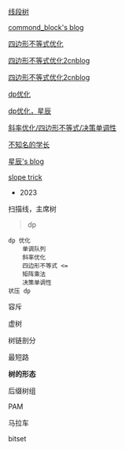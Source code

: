 [线段树](https://www.luogu.com/article/xjsrcztd)

[commond_block's blog](https://www.luogu.com/article/pcikmsis)

[四边形不等式优化](https://zhuanlan.zhihu.com/p/398419302)

[四边形不等式优化2cnblog](https://www.cnblogs.com/Pedesis/p/11148801.html)

[四边形不等式优化2cnblog](https://www.cnblogs.com/Pedesis/p/11148801.html)

[dp优化](https://www.cnblogs.com/flashhu/p/9480669.html)

[dp优化，星辰](https://www.cnblogs.com/Xing-Ling/p/11317315.html)

[斜率优化/四边形不等式/决策单调性](https://www.cnblogs.com/Xing-Ling/p/11210179.html)

[不知名的学长](https://cansult.github.io/)

[星辰's blog](https://www.cnblogs.com/Xing-Ling)

[slope trick](https://codeforces.com/blog/entry/77298)

- 2023

扫描线，主席树 

> dp 

    dp 优化
        单调队列
        斜率优化 
        四边形不等式 <=
        矩阵乘法
        决策单调性
    状压 dp

容斥 

虚树 

树链剖分 

最短路 

**树的形态** 

后缀树组

PAM

马拉车 

bitset